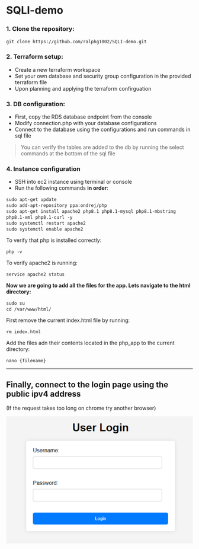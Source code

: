 # SQLI-demo
### 1. Clone the repository:
```
git clone https://github.com/ralphg1002/SQLI-demo.git
```
### 2. Terraform setup:
- Create a new terraform workspace
- Set your own database and security group configuration in the provided terraform file
- Upon planning and applying the terraform confirguation

### 3. DB configuration:
- First, copy the RDS database endpoint from the console
- Modify connection.php with your database configurations
- Connect to the database using the configurations and run commands in sql file

>You can verify the tables are added to the db by running the select commands at the bottom of the sql file

### 4. Instance configuration
- SSH into ec2 instance using terminal or console
- Run the following commands **in order**:
```
sudo apt-get update
sudo add-apt-repository ppa:ondrej/php
sudo apt-get install apache2 php8.1 php8.1-mysql php8.1-mbstring php8.1-xml php8.1-curl -y
sudo systemctl restart apache2
sudo systemctl enable apache2
```

To verify that php is installed correctly:
```
php -v
```

To verify apache2 is running:
```
service apache2 status
```

**Now we are going to add all the files for the app. Lets navigate to the html directory:**
```
sudo su
cd /var/www/html/
```

First remove the current index.html file by running:
```
rm index.html
```

Add the files adn their contents located in the php_app to the current directory:
```
nano {filename}
```
---
## Finally, connect to the login page using the public ipv4 address
(If the request takes too long on chrome try another browser)

![landing page](php_app/image.png)
